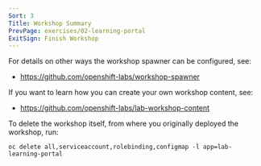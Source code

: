 ```yaml
---
Sort: 3
Title: Workshop Summary
PrevPage: exercises/02-learning-portal
ExitSign: Finish Workshop
---
```


For details on other ways the workshop spawner can be configured, see:

* https://github.com/openshift-labs/workshop-spawner

If you want to learn how you can create your own workshop content, see:

* https://github.com/openshift-labs/lab-workshop-content

To delete the workshop itself, from where you originally deployed the workshop, run:

```copy
oc delete all,serviceaccount,rolebinding,configmap -l app=lab-learning-portal
```
